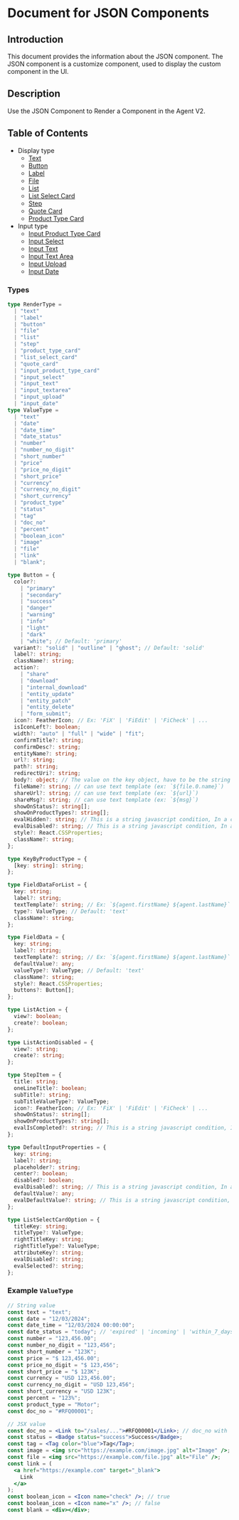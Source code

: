 # Document for JSON Components

## Introduction

This document provides the information about the JSON component.
The JSON component is a customize component, used to display the custom component in the UI.

## Description

Use the JSON Component to Render a Component in the Agent V2.

## Table of Contents

- Display type
  - [Text](./text.md)
  - [Button](./button.md)
  - [Label](./label.md)
  - [File](./file.md)
  - [List](./list.md)
  - [List Select Card](./list_select_card.md)
  - [Step](./step.md)
  - [Quote Card](./quote_card.md)
  - [Product Type Card](./product_type_card.md)
- Input type
  - [Input Product Type Card](./input_product_type_card.md)
  - [Input Select](./input_select.md)
  - [Input Text](./input_text.md)
  - [Input Text Area](./input_textarea.md)
  - [Input Upload](./input_upload_.md)
  - [Input Date](./input_date.md)

### Types

```ts
type RenderType =
  | "text"
  | "label"
  | "button"
  | "file"
  | "list"
  | "step"
  | "product_type_card"
  | "list_select_card"
  | "quote_card"
  | "input_product_type_card"
  | "input_select"
  | "input_text"
  | "input_textarea"
  | "input_upload"
  | "input_date"
type ValueType =
  | "text"
  | "date"
  | "date_time"
  | "date_status"
  | "number"
  | "number_no_digit"
  | "short_number"
  | "price"
  | "price_no_digit"
  | "short_price"
  | "currency"
  | "currency_no_digit"
  | "short_currency"
  | "product_type"
  | "status"
  | "tag"
  | "doc_no"
  | "percent"
  | "boolean_icon"
  | "image"
  | "file"
  | "link"
  | "blank";

type Button = {
  color?:
    | "primary"
    | "secondary"
    | "success"
    | "danger"
    | "warning"
    | "info"
    | "light"
    | "dark"
    | "white"; // Default: 'primary'
  variant?: "solid" | "outline" | "ghost"; // Default: 'solid'
  label?: string;
  className?: string;
  action?:
    | "share"
    | "download"
    | "internal_download"
    | "entity_update"
    | "entity_patch"
    | "entity_delete"
    | "form_submit";
  icon?: FeatherIcon; // Ex: 'FiX' | 'FiEdit' | 'FiCheck' | ...
  isIconLeft?: boolean;
  width?: "auto" | "full" | "wide" | "fit";
  confirmTitle?: string;
  confirmDesc?: string;
  entityName?: string;
  url?: string;
  path?: string;
  redirectUri?: string;
  body?: object; // The value on the key object, have to be the string javascript only. please see the example in the button.md
  fileName?: string; // can use text template (ex: `${file.0.name}`)
  shareUrl?: string; // can use text template (ex: `${url}`)
  shareMsg?: string; // can use text template (ex: `${msg}`)
  showOnStatus?: string[];
  showOnProductTypes?: string[];
  evalHidden?: string; // This is a string javascript condition, In a code we will use `eval` to execute this condition
  evalDisabled?: string; // This is a string javascript condition, In a code we will use `eval` to execute this condition
  style?: React.CSSProperties;
  className?: string;
};

type KeyByProductType = {
  [key: string]: string;
};

type FieldDataForList = {
  key: string;
  label?: string;
  textTemplate?: string; // Ex: `${agent.firstName} ${agent.lastName}`
  type?: ValueType; // Default: 'text'
  className?: string;
};

type FieldData = {
  key: string;
  label?: string;
  textTemplate?: string; // Ex: `${agent.firstName} ${agent.lastName}`
  defaultValue?: any;
  valueType?: ValueType; // Default: 'text'
  className?: string;
  style?: React.CSSProperties;
  buttons?: Button[];
};

type ListAction = {
  view?: boolean;
  create?: boolean;
};

type ListActionDisabled = {
  view?: string;
  create?: string;
};

type StepItem = {
  title: string;
  oneLineTitle?: boolean;
  subTitle?: string;
  subTitleValueType?: ValueType;
  icon?: FeatherIcon; // Ex: 'FiX' | 'FiEdit' | 'FiCheck' | ...
  showOnStatus?: string[];
  showOnProductTypes?: string[];
  evalIsCompleted?: string; // This is a string javascript condition, In a code we will use `eval` to execute this condition
};

type DefaultInputProperties = {
  key: string;
  label?: string;
  placeholder?: string;
  center?: boolean;
  disabled?: boolean;
  evalDisabled?: string; // This is a string javascript condition, In a code we will use `eval` to execute this condition
  defaultValue?: any;
  evalDefaultValue?: string; // This is a string javascript condition, In a code we will use `eval` to execute this condition
};

type ListSelectCardOption = {
  titleKey: string;
  titleType?: ValueType;
  rightTitleKey: string;
  rightTitleType?: ValueType;
  attributeKey?: string;
  evalDisabled?: string;
  evalSelected?: string;
};
```

### Example `ValueType`

```jsx
// String value
const text = "text";
const date = "12/03/2024";
const date_time = "12/03/2024 00:00:00";
const date_status = "today"; // 'expired' | 'incoming' | 'within_7_days' | 'within_30_days'
const number = "123,456.00";
const number_no_digit = "123,456";
const short_number = "123K";
const price = "$ 123,456.00";
const price_no_digit = "$ 123,456";
const short_price = "$ 123K";
const currency = "USD 123,456.00";
const currency_no_digit = "USD 123,456";
const short_currency = "USD 123K";
const percent = "123%";
const product_type = "Motor";
const doc_no = "#RFQ00001";

// JSX value
const doc_no = <Link to="/sales/...">#RFQ00001</Link>; // doc_no with `to` property
const status = <Badge status="success">Success</Badge>;
const tag = <Tag color="blue">Tag</Tag>;
const image = <img src="https://example.com/image.jpg" alt="Image" />;
const file = <img src="https://example.com/file.jpg" alt="File" />;
const link = (
  <a href="https://example.com" target="_blank">
    Link
  </a>
);
const boolean_icon = <Icon name="check" />; // true
const boolean_icon = <Icon name="x" />; // false
const blank = <div></div>;
```
